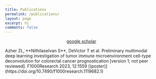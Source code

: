 ```yaml
---
title: Publications
permalink: /publications/
layout: page
excerpt: hi
comments: false
---
```


<p style="text-align: center;">
<a href="https://scholar.google.com/citations?user=Q__bZdYAAAAJ&hl=en">google scholar
</a>
<p>

<div markdown="1">
 Azher ZL, **Nithilaselvan S**, DeVictor T et al. Preliminary multimodal deep learning investigation of tumor immune microenvironment cell-type deconvolution for colorectal cancer prognostication  [version 1; not peer reviewed]. F1000Research 2023, 12:1559 [(poster)](https://doi.org/10.7490/f1000research.1119682.1) 
 </div>
